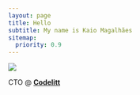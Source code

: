 ```yaml
---
layout: page
title: Hello
subtitle: My name is Kaio Magalhães
sitemap:
  priority: 0.9
---
```


<img src="{{ '/assets/img/Kaio Magalhães.jpg' | prepend: site.baseurl }}" id="about-img">

<div id="describe-text">
	<p>CTO @ <strong> <a href="https://codelitt.com"> Codelitt</a> </strong></p>
</div>